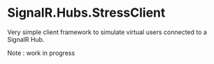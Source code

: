 SignalR.Hubs.StressClient
=========================

Very simple client framework to simulate virtual users connected to a SignalR Hub.

Note : work in progress


